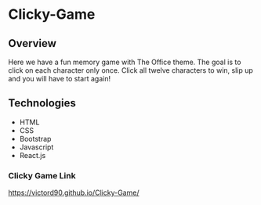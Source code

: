 # Clicky-Game

## Overview

Here we have a fun memory game with The Office theme. The goal is to click on each character only once. Click all twelve characters to win, slip up and you will have to start again!

## Technologies

- HTML
- CSS
- Bootstrap
- Javascript
- React.js

### Clicky Game Link

https://victord90.github.io/Clicky-Game/
